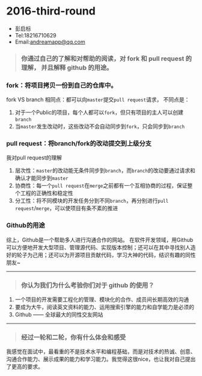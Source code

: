 # 2016-third-round

- 彭启标
- Tel:18216710629
- Email:andreamapp@qq.com

<!--建议点击右上角的 View 查看-->

> ### 你通过自己的了解和对帮助的阅读，对 fork 和 pull request 的理解， 并且解释 github 的用途。

### fork：将项目拷贝一份到自己的仓库中。
fork VS branch
相同点：都可以向`master`提交`pull request`请求，
不同点是：
 1. 对于一个Public的项目，每个人都可以`fork`，但只有项目的主人可以创建`branch`
 2. 当`master`发生改动时，这些改动不会自动同步到`fork`，只会同步到`branch`

### pull request：将branch/fork的改动提交到上级分支
我对pull request的理解
 1. 层次性：`master`的改动能无条件同步到`branch`，而`branch`的改动要通过请求和确认才能同步到`master`
 2. 协商性：每一个`pull request`在`merge`之前都有一个互相协商的过程，保证整个工程的正确性和稳定性
 3. 分工性：将不同模块的开发任务分到不同`branch`，再分别进行`pull request`/`merge`，可以使项目有条不紊的推进

### Github的用途
综上，Github是一个帮助多人进行沟通合作的网站。
在软件开发领域，用Github可以方便地开发大型项目、管理源代码、实现版本控制；还可以在其中寻找别人造好的轮子为己用；还可以为开源项目贡献代码，学习大神的代码，结识有趣的同性朋友~

----------



> ### 你认为我们为什么考验你们对于 github 的使用？

 1. 一个项目的开发需要工程化的管理、模块化的合作、成员间长期高效的沟通
 2. 要成为大牛，阅读英文资料的能力、运用搜索引擎的能力和自学能力是必须的
 3. Github —— 全球最大的同性交友网站

----------


> ### 经过一轮和二轮，你有什么体会和感受

我感觉在面试中，最看重的不是技术水平和编程基础，而是对技术的热诚、创意、沟通合作能力、展示成果的能力和学习能力。我觉得这很nice，也让我对自己提出了更高的要求。
